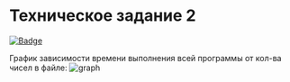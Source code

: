 # Техническое задание 2
[![Badge](https://github.com/tenderwrath/2tz/actions/workflows/maven.yml/badge.svg)](https://github.com/tenderwrath/2tz/actions/workflows/maven.yml)

График зависимости времени выполнения всей программы от кол-ва чисел в файле: ![graph](https://github.com/tenderwrath/2tz/assets/107726368/a245ad9f-7946-4653-8772-028c1aa43f6d)
